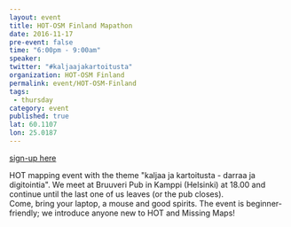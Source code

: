 ```yaml
---
layout: event
title: HOT-OSM Finland Mapathon
date: 2016-11-17
pre-event: false
time: "6:00pm - 9:00am"
speaker: 
twitter: "#kaljaajakartoitusta"
organization: HOT-OSM Finland
permalink: event/HOT-OSM-Finland
tags: 
 - thursday
category: event
published: true
lat: 60.1107
lon: 25.0187
---
```

[sign-up here](https://www.facebook.com/groups/hotosmfi/)

HOT mapping event with the theme "kaljaa ja kartoitusta - darraa ja digitointia". 
We meet at Bruuveri Pub in Kamppi (Helsinki) at 18.00 and continue until the last one of us leaves (or the pub closes).   
Come, bring your laptop, a mouse and good spirits. The event is beginner-friendly; we introduce anyone new to HOT and Missing Maps!


